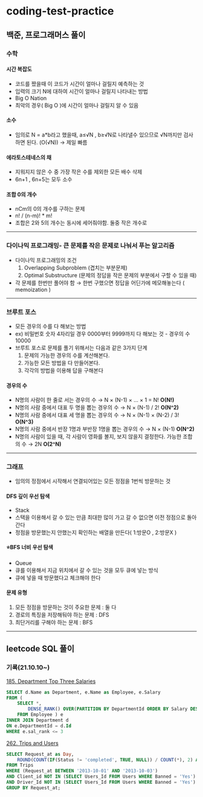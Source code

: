 # coding-test-practice

## 백준, 프로그래머스 풀이 

### 수학

#### 시간 복잡도
- 코드를 짰을때 이 코드가 시간이 얼마나 걸릴지 예측하는 것
- 입력의 크기 N에 대하여 시간이 얼마나 걸릴지 나타내는 방법
- Big O Nation
- 최악의 경우( Big O )에 시간이 얼마나 걸릴지 알 수 있음

#### 소수
- 임의로 N = a*b라고 했을때, a≤√N , b≥√N로 나타낼수 있으므로  √N까지만 검사하면 된다.  (O(√N)) → 제일 빠름

#### 에라토스테네스의 채
- 지워지지 않은 수 중 가장 작은 수를 제외한 모든 배수 삭제
- 6n+1 , 6n+5는 모두 소수

#### 조합 0의 개수
- nCm의 0의 개수를 구하는 문제
- n! / (n-m)! * m!
- 조합은 2와 5의 개수는 동시에 세어줘야함. 둘중 작은 개수로

---

### 다이나믹 프로그래밍- 큰 문제를 작은 문제로 나눠서 푸는 알고리즘  

- 다이나믹 프로그래밍의 조건
    1. Overlapping Subproblem (겹치는 부분문제) 
    2. Optimal Substructure (문제의 정답을 작은 문제의 부분에서 구할 수 있을 때) 
- 각 문제를 한번만 풀어야 함 → 한번 구했으면 정답을 어딘가에 메모해놓는다 ( memoization )

---

### 브루트 포스
- 모든 경우의 수를 다 해보는 방법
- ex) 비밀번호 숫자 4자리일 경우 0000부터 9999까지 다 해보는 것 - 경우의 수 10000
- 브루트 포스로 문제를 풀기 위해서는 다음과 같은 3가지 단계
    1. 문제의 가능한 경우의 수를 계산해본다.
    2. 가능한 모든 방법을 다 만들어본다.
    3. 각각의 방법을 이용해 답을 구해본다

#### 경우의 수
- N명의 사람이 한 줄로 서는 경우의 수 → N × (N-1) × … × 1 = N!  **O(N!)**
- N명의 사람 중에서 대표 두 명을 뽑는 경우의 수 → N × (N-1) / 2!  **O(N^2)**
- N명의 사람 중에서 대표 세 명을 뽑는 경우의 수 → N × (N-1) × (N-2) / 3!  **O(N^3)**
- N명의 사람 중에서 반장 1명과 부반장 1명을 뽑는 경우의 수 → N × (N-1)  **O(N^2)**
- N명의 사람이 있을 때, 각 사람이 영화를 볼지, 보지 않을지 결정한다. 가능한 조합의 수 → 2N  **O(2^N)**

---
### 그래프
- 임의의 정점에서 시작해서 연결되어있는 모든 정점을 1번씩 방문하는 것
#### DFS 깊이 우선 탐색
- Stack
- 스택을 이용해서 갈 수 있는 만큼 최대한 많이 가고 갈 수 없으면 이전 정점으로 돌아간다
- 정점을 방문했는지 안했는지 확인하는 배열을 만든다( 1:방문O , 2:방문X )

#### ⭐BFS 너비 우선 탐색 
- Queue
- 큐를 이용해서 지금 위치에서 갈 수 있는 것을 모두 큐에 넣는 방식
- 큐에 넣을 때 방문했다고 체크해야 한다

#### 문제 유형
1. 모든 정점을 방문하는 것이 주요한 문제 : 둘 다
2. 경로의 특징을 저장해둬야 하는 문제 : DFS
3. 최단거리를 구해야 하는 문제 : BFS


---


## leetcode SQL 풀이

### 기록(21.10.10~)

[185. Department Top Three Salaries](https://leetcode.com/problems/department-top-three-salaries/)
```sql
SELECT d.Name as Department, e.Name as Employee, e.Salary
FROM (
    SELECT *,
        DENSE_RANK() OVER(PARTITION BY DepartmentId ORDER BY Salary DESC) as sal_rank
    FROM Employee ) e
INNER JOIN Department d
ON e.DepartmentId = d.Id
WHERE e.sal_rank <= 3

```

[262. Trips and Users](https://leetcode.com/problems/trips-and-users/)
```sql
SELECT Request_at as Day, 
    ROUND(COUNT(IF(Status != 'completed', TRUE, NULL)) / COUNT(*), 2) AS 'Cancellation Rate'
FROM Trips 
WHERE (Request_at BETWEEN '2013-10-01' AND '2013-10-03')
AND Client_id NOT IN (SELECT Users_Id FROM Users WHERE Banned = 'Yes') 
AND Driver_Id NOT IN (SELECT Users_Id FROM Users WHERE Banned = 'Yes')
GROUP BY Request_at;

```

